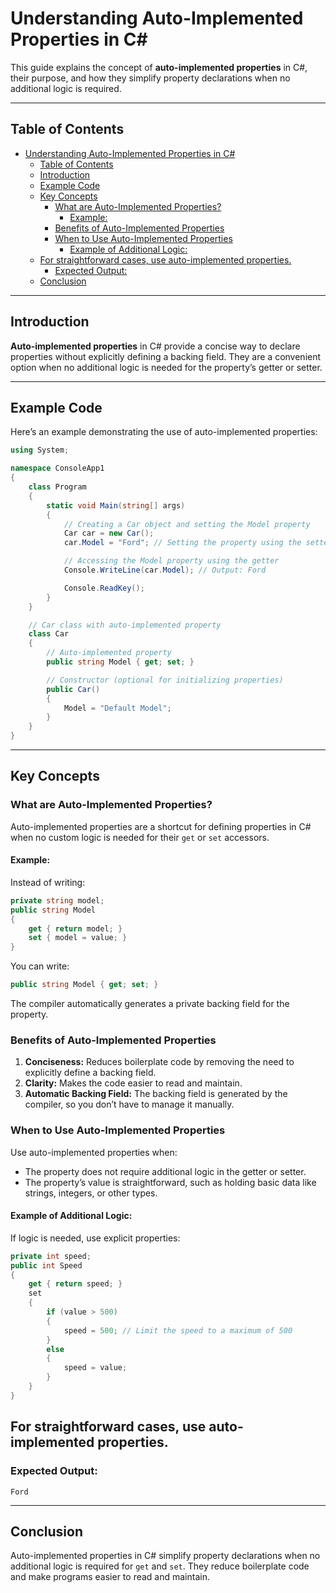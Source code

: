 # Understanding Auto-Implemented Properties in C#

This guide explains the concept of **auto-implemented properties** in C#, their purpose, and how they simplify property declarations when no additional logic is required.

---

## Table of Contents
- [Understanding Auto-Implemented Properties in C#](#understanding-auto-implemented-properties-in-c)
  - [Table of Contents](#table-of-contents)
  - [Introduction](#introduction)
  - [Example Code](#example-code)
  - [Key Concepts](#key-concepts)
    - [What are Auto-Implemented Properties?](#what-are-auto-implemented-properties)
      - [Example:](#example)
    - [Benefits of Auto-Implemented Properties](#benefits-of-auto-implemented-properties)
    - [When to Use Auto-Implemented Properties](#when-to-use-auto-implemented-properties)
      - [Example of Additional Logic:](#example-of-additional-logic)
  - [For straightforward cases, use auto-implemented properties.](#for-straightforward-cases-use-auto-implemented-properties)
    - [Expected Output:](#expected-output)
  - [Conclusion](#conclusion)

---

## Introduction
**Auto-implemented properties** in C# provide a concise way to declare properties without explicitly defining a backing field. They are a convenient option when no additional logic is needed for the property’s getter or setter.

---

## Example Code
Here’s an example demonstrating the use of auto-implemented properties:

```csharp
using System;

namespace ConsoleApp1
{
    class Program
    {
        static void Main(string[] args)
        {
            // Creating a Car object and setting the Model property
            Car car = new Car();
            car.Model = "Ford"; // Setting the property using the setter

            // Accessing the Model property using the getter
            Console.WriteLine(car.Model); // Output: Ford

            Console.ReadKey();
        }
    }

    // Car class with auto-implemented property
    class Car
    {
        // Auto-implemented property
        public string Model { get; set; }

        // Constructor (optional for initializing properties)
        public Car()
        {
            Model = "Default Model";
        }
    }
}
```

---

## Key Concepts

### What are Auto-Implemented Properties?
Auto-implemented properties are a shortcut for defining properties in C# when no custom logic is needed for their `get` or `set` accessors.

#### Example:
Instead of writing:
```csharp
private string model;
public string Model
{
    get { return model; }
    set { model = value; }
}
```
You can write:
```csharp
public string Model { get; set; }
```

The compiler automatically generates a private backing field for the property.

### Benefits of Auto-Implemented Properties
1. **Conciseness:** Reduces boilerplate code by removing the need to explicitly define a backing field.
2. **Clarity:** Makes the code easier to read and maintain.
3. **Automatic Backing Field:** The backing field is generated by the compiler, so you don’t have to manage it manually.

### When to Use Auto-Implemented Properties
Use auto-implemented properties when:
- The property does not require additional logic in the getter or setter.
- The property’s value is straightforward, such as holding basic data like strings, integers, or other types.

#### Example of Additional Logic:
If logic is needed, use explicit properties:
```csharp
private int speed;
public int Speed
{
    get { return speed; }
    set
    {
        if (value > 500)
        {
            speed = 500; // Limit the speed to a maximum of 500
        }
        else
        {
            speed = value;
        }
    }
}
```
For straightforward cases, use auto-implemented properties.
---
### Expected Output:
```
Ford
```

---

## Conclusion
Auto-implemented properties in C# simplify property declarations when no additional logic is required for `get` and `set`. They reduce boilerplate code and make programs easier to read and maintain.